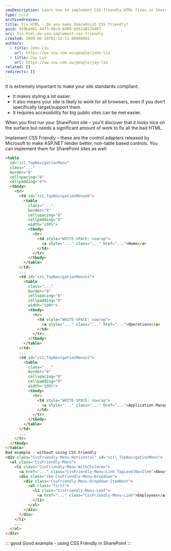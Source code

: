 ```yaml
---
seoDescription: Learn how to implement CSS-friendly HTML fixes in SharePoint to ensure standards compliance, accessibility, and cross-browser compatibility.
type: rule
archivedreason:
title: Fix HTML - Do you make SharePoint CSS friendly?
guid: d19badb1-94f3-48c9-8409-d562a857b407
uri: fix-html-do-you-implement-css-friendly
created: 2009-06-16T01:52:11.0000000Z
authors:
  - title: John Liu
    url: https://ww.ssw.com.au/people/john-liu
  - title: Jay Lin
    url: https://ww.ssw.com.au/people/jay-lin
related: []
redirects: []
---
```


It is extremely important to make your site standards compliant:

- It makes styling a lot easier.
- It also means your site is likely to work for all browsers, even if you don’t specifically target/support them.
- It requires accessibility for big public sites can be met easier.

<!--endintro-->

When you first run your SharePoint site – you’ll discover that it looks nice on the surface but needs a significant amount of work to fix all the bad HTML.

Implement CSS Friendly – these are the control adapters released by Microsoft to make ASP.NET render better, non-table based controls. You can implement them for SharePoint sites as well:

```html
<table
  id="zz1_TopNavigationMenu"
  class="..."
  border="0"
  cellspacing="0"
  cellpadding="0">
  <tbody>
    <tr>
      <td id="zz1_TopNavigationMenun0">
        <table
          class="..."
          border="0"
          cellspacing="0"
          cellpadding="0"
          width="100%">
          <tbody>
            <tr>
              <td style="WHITE-SPACE: nowrap">
                <a style="..." class="..." href="...">Home</a>
              </td>
            </tr>
          </tbody>
        </table>
      </td>
      ...
      <td id="zz1_TopNavigationMenun1">
        <table
          class="..."
          border="0"
          cellspacing="0"
          cellpadding="0"
          width="100%">
          <tbody>
            <tr>
              <td style="WHITE-SPACE: nowrap">
                <a style="..." class="..." href="...">Operations</a>
              </td>
            </tr>
          </tbody>
        </table>
      </td>
      ...
      <td id="zz1_TopNavigationMenun2">
        <table
          class="..."
          border="0"
          cellspacing="0"
          cellpadding="0"
          width="100%">
          <tbody>
            <tr>
              <td style="WHITE-SPACE: nowrap">
                <a style="..." class="..." href="...">Application Management</a>
              </td>
            </tr>
          </tbody>
        </table>
      </td>
      ...
    </tr>
  </tbody>
</table>
Bad example - without using CSS Friendly
<div class="CssFriendly-Menu-Horizontal" id="zz1\_TopNavigationMenu">
  <ul class="CssFriendly-Menu">
    <li class="CssFriendly-Menu-WithChildren">
      <a href="..." class="CssFriendly-Menu-Link TopLevelNavItem">About Us</a>
      <div class="cbb CssFriendly-Menu-Dropdown">
        <div class="CssFriendly-Menu-Dropdown-ItemHost">
          <ul class="first">
            <li class="CssFriendly-Menu-Leaf">
              <a href="..." class="CssFriendly-Menu-Link">Employees</a>
            </li>
          </ul>
        </div>
      </div>
    </li>
    ...
  </ul>
</div>
```

::: good
Good example - using CSS Friendly in SharePoint
:::
